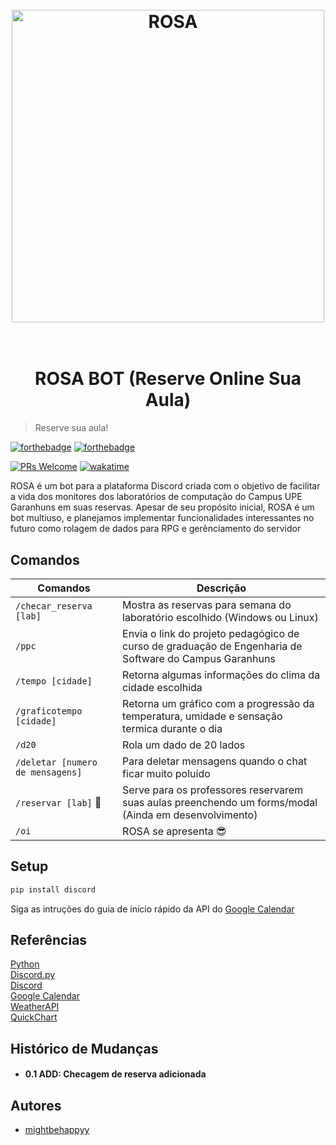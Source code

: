 <h1 align="center">
  <br>
  <a href="http://www.amitmerchant.com/electron-markdownify"><img src="https://i.imgur.com/Qn8f8o0.png" alt="ROSA" width="500"></a>
  <br>
  <br>
</h1>


<h1 align="center">ROSA BOT (Reserve Online Sua Aula) </h1>


> Reserve sua aula!


[![forthebadge](https://forthebadge.com/images/badges/built-with-love.svg)](https://forthebadge.com)
[![forthebadge](https://forthebadge.com/images/badges/made-with-python.svg)](https://forthebadge.com)


[![PRs Welcome](https://img.shields.io/badge/PRs-welcome-brightgreen.svg?style=flat-square)](https://makeapullrequest.com)
[![wakatime](https://wakatime.com/badge/user/018bb0d6-56a3-43d5-85d1-e7b7401fdda3/project/018bbbaa-9b31-475a-ad1b-16c6c04441fe.svg)](https://wakatime.com/badge/user/018bb0d6-56a3-43d5-85d1-e7b7401fdda3/project/018bbbaa-9b31-475a-ad1b-16c6c04441fe)


ROSA é um bot para a plataforma Discord criada com o objetivo de facilitar a vida dos monitores dos laboratórios de computação do Campus UPE Garanhuns em suas reservas. 
Apesar de seu propósito inicial, ROSA é um bot multiuso, e planejamos implementar funcionalidades interessantes no futuro como rolagem de dados para RPG e gerênciamento do servidor



## Comandos

| Comandos       | Descrição |
| -------------  | ------------- |
| `/checar_reserva [lab]`| Mostra as reservas para semana do laboratório escolhido (Windows ou Linux) |
| `/ppc` | Envia o link do projeto pedagógico de curso de graduação de Engenharia de Software do Campus Garanhuns|
| `/tempo [cidade]`| Retorna algumas informações do clima da cidade escolhida |
| `/graficotempo  [cidade]`  | Retorna um gráfico com a progressão da temperatura, umidade e sensação termica durante o dia  |
| `/d20` | Rola um dado de 20 lados |
| `/deletar [numero de mensagens]` | Para deletar mensagens quando o chat ficar muito poluído|
| `/reservar [lab]` 🚧 | Serve para os professores reservarem suas aulas preenchendo um forms/modal (Ainda em desenvolvimento) |
| `/oi` | ROSA se apresenta 😎|


## Setup
```sh
pip install discord
```
Siga as intruções do guia de início rápido da API do [Google Calendar](https://developers.google.com/calendar/api/quickstart/python?hl=pt-br)

## Referências
[Python](https://docs.python.org/3.11/tutorial/index.html)  
[Discord.py](https://discordpy.readthedocs.io/en/stable/)  
[Discord](https://discord.com/developers/docs/intro)  
[Google Calendar](https://developers.google.com/calendar/api/quickstart/python?hl=pt-br)  
[WeatherAPI](https://www.weatherapi.com/docs/)  
[QuickChart](https://quickchart.io/documentation/)  

## Histórico de Mudanças

- #### 0.1 ADD: Checagem de reserva adicionada

## Autores
- [mightbehappyy](https://github.com/mightbehappyy)
